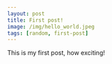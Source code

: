 ```yaml
---
layout: post
title: First post!
image: /img/hello_world.jpeg
tags: [random, first-post]
---
```


This is my first post, how exciting!
